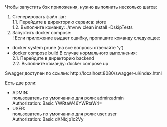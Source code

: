 Чтобы запустить бэк приложения, нужно выполнить несколько шагов:
1. Сгенерировать файл .jar:  
    1.1. Перейдите в директорию сервиса: store  
    1.2. Выполните команду: ./mvnw clean install -DskipTests
2. Запустить docker compose:  
! Если приложение выдает ошибку, пропишите команду следующее:
* docker system prune (на все вопросы отвечайте 'y')
* docker compose build
В случае нормального выполнения:  
    2.1. Перейдите в директорию backend  
    2.2. Выполните команду: docker compose up

Swagger доступен по ссылке:
http://localhost:8080/swagger-ui/index.html

Есть две роли:
* ADMIN:   
пользователь по умолчанию для роли: admin:admin  
Authorization: Basic YWRtaW46YWRtaW4=
* USER:  
пользователь по умолчанию для роли: user:user  
Authorization: Basic dXNlcjp1c2Vy